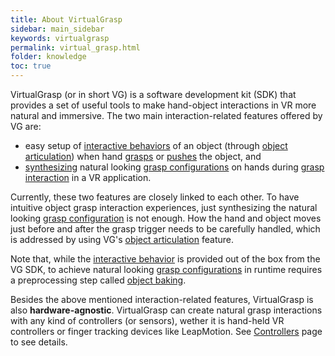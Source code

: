 ```yaml
---
title: About VirtualGrasp
sidebar: main_sidebar
keywords: virtualgrasp
permalink: virtual_grasp.html
folder: knowledge
toc: true
---
```


VirtualGrasp (or in short VG) is a software development kit (SDK) that provides a set of useful tools to make hand-object interactions in VR more natural and immersive. 
The two main interaction-related features offered by VG are:
* easy setup of <a href="#" data-toggle="tooltip" data-original-title="{{site.data.glossary.InteractiveBehaviors}}">interactive behaviors</a> 
of an object (through [object articulation](object_articulation.html)) when hand [grasps](grasp_interaction.html) or [pushes](push_interaction.html) the object, and 
* <a href="#" data-toggle="tooltip" data-original-title="{{site.data.glossary.GraspSynthesis}}">synthesizing</a>
 natural looking <a href="#" data-toggle="tooltip" data-original-title="{{site.data.glossary.GraspConfiguration}}">grasp configurations</a> 
on hands during [grasp interaction](grasp_interaction.html) in a VR application.

Currently, these two features are closely linked to each other. 
To have intuitive object grasp interaction experiences, just synthesizing the natural looking 
<a href="#" data-toggle="tooltip" data-original-title="{{site.data.glossary.GraspConfiguration}}">grasp configuration</a>
is not enough. How the hand and object moves just before and after the grasp trigger needs to be carefully handled, which is
addressed by using VG's [object articulation](object_articulation.html) feature.

Note that, while the <a href="#" data-toggle="tooltip" data-original-title="{{site.data.glossary.InteractiveBehaviors}}">interactive behavior</a> 
is provided out of the box from the VG SDK, 
to achieve natural looking <a href="#" data-toggle="tooltip" data-original-title="{{site.data.glossary.GraspConfiguration}}">grasp configurations</a> in runtime
requires a preprocessing step called [object baking](object_baking.html).

Besides the above mentioned interaction-related features, VirtualGrasp is also **hardware-agnostic**. VirtualGrasp can create natural grasp interactions 
with any kind of controllers (or sensors), wether it is hand-held VR controllers or finger tracking devices like LeapMotion.
 See [Controllers](controllers.html) page to see details.
 

